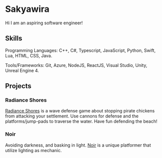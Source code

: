 # Sakyawira
 
Hi I am an aspiring software engineer! 

## Skills
Programming Languages: C++, C#, Typescript, JavaScript, Python, Swift, Lua, HTML, CSS, Java.

Tools/Frameworks: Git, Azure, NodeJS, ReactJS, Visual Studio, Unity, Unreal Engine 4.

## Projects

### Radiance Shores
[Radiance Shores](https://ourlittlestudio.itch.io/radiant-shores) is a wave defense game about stopping pirate chickens from attacking your settlement. Use cannons for defense and the platforms/jump-pads to traverse the water. Have fun defending the beach! 

### Noir
Avoiding darkness, and basking in light. [Noir](https://ourlittlestudio.itch.io/noir) is a unique platformer that utilize lighting as mechanic. 


